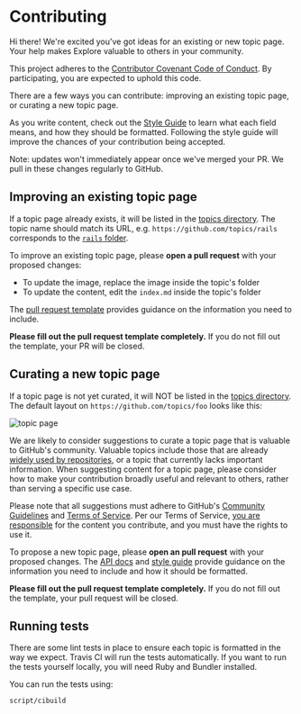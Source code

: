 # Contributing

Hi there! We're excited you've got ideas for an existing or new topic page. Your help makes Explore valuable to others in your community.

This project adheres to the [Contributor Covenant Code of Conduct](CODE_OF_CONDUCT.md). By participating, you are expected to uphold this code.

There are a few ways you can contribute: improving an existing topic page, or curating a new topic page.

As you write content, check out the [Style Guide](./docs/styleguide.md) to learn what each field means, and how they should be formatted. Following the style guide will improve the chances of your contribution being accepted.

Note: updates won't immediately appear once we've merged your PR. We pull in these changes regularly to GitHub.

## Improving an existing topic page

If a topic page already exists, it will be listed in the [topics directory](https://github.com/github/explore/tree/master/topics). The topic name should match its URL, e.g. `https://github.com/topics/rails` corresponds to the [`rails` folder](https://github.com/github/explore/tree/master/topics/rails).

To improve an existing topic page, please **open a pull request** with your proposed changes:

* To update the image, replace the image inside the topic's folder
* To update the content, edit the `index.md` inside the topic's folder

The [pull request template](./.github/PULL_REQUEST_TEMPLATE.md) provides guidance on the information you need to include.

**Please fill out the pull request template completely.** If you do not fill out the template, your PR will be closed.

## Curating a new topic page

If a topic page is not yet curated, it will NOT be listed in the [topics directory](https://github.com/github/explore/tree/master/topics). The default layout on `https://github.com/topics/foo` looks like this:

![topic page](https://user-images.githubusercontent.com/1840802/30932236-c9c397d2-a37b-11e7-94be-5c9847ea2d71.png)

We are likely to consider suggestions to curate a topic page that is valuable to GitHub's community. Valuable topics include those that are already [widely used by repositories](https://help.github.com/articles/classifying-your-repository-with-topics/), or a topic that currently lacks important information. When suggesting content for a topic page, please consider how to make your contribution broadly useful and relevant to others, rather than serving a specific use case.

Please note that all suggestions must adhere to GitHub's [Community Guidelines](https://help.github.com/articles/github-community-guidelines/) and [Terms of Service](https://help.github.com/articles/github-terms-of-service/). Per our Terms of Service, [you are responsible](https://help.github.com/articles/github-terms-of-service/#d-user-generated-content) for the content you contribute, and you must have the rights to use it.

To propose a new topic page, please **open an pull request** with your proposed changes. The [API docs](./docs/API.md) and [style guide](./docs/styleguide.md) provide guidance on the information you need to include and how it should be formatted.

**Please fill out the pull request template completely.** If you do not fill out the template, your pull request will be closed.

## Running tests

There are some lint tests in place to ensure each topic is formatted in the way we expect. Travis
CI will run the tests automatically. If you want to run the tests yourself locally, you will need
Ruby and Bundler installed.

You can run the tests using:

```bash
script/cibuild
```
